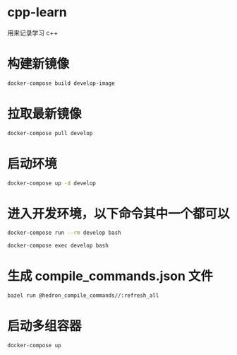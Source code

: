 # cpp-learn
用来记录学习 c++

# 构建新镜像
```bash
docker-compose build develop-image
```

# 拉取最新镜像
```bash
docker-compose pull develop
```

# 启动环境
```bash
docker-compose up -d develop
``` 

# 进入开发环境，以下命令其中一个都可以
```bash
docker-compose run --rm develop bash

docker-compose exec develop bash
```

# 生成 compile_commands.json 文件
```bash
bazel run @hedron_compile_commands//:refresh_all
```

# 启动多组容器
```bash
docker-compose up
```